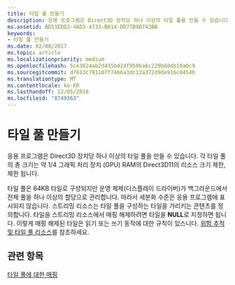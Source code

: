 ```yaml
---
title: 타일 풀 만들기
description: 응용 프로그램은 Direct3D 장치당 하나 이상의 타일 풀을 만들 수 있습니다. 각 타일 풀의 총 크기는 약 1/4 그래픽 처리 장치 (GPU) RAM의 Direct3D11의 리소스 크기 제한, 제한 됩니다.
ms.assetid: BD51EDD3-4AD3-4733-B014-DD77B9D743BB
keywords:
- 타일 풀 만들기
ms.date: 02/08/2017
ms.topic: article
ms.localizationpriority: medium
ms.openlocfilehash: 5ce3824ab2d435b42df9586a6c229b68db10a0c9
ms.sourcegitcommit: d7613c791107f74b6a3dc12a372d9de916c0454b
ms.translationtype: MT
ms.contentlocale: ko-KR
ms.lasthandoff: 12/05/2018
ms.locfileid: "8749363"
---
```

# <a name="tile-pool-creation"></a>타일 풀 만들기


응용 프로그램은 Direct3D 장치당 하나 이상의 타일 풀을 만들 수 있습니다. 각 타일 풀의 총 크기는 약 1/4 그래픽 처리 장치 (GPU) RAM의 Direct3D11의 리소스 크기 제한, 제한 됩니다.

타일 풀은 64KB 타일로 구성되지만 운영 체제(디스플레이 드라이버)가 백그라운드에서 전체 풀을 하나 이상의 할당으로 관리합니다. 따라서 세분화 수준은 응용 프로그램에 표시되지 않습니다. 스트리밍 리소스는 타일 풀을 구성하는 타일을 가리키는 콘텐츠를 정의합니다. 타일을 스트리밍 리소스에서 매핑 해제하려면 타일을 **NULL**로 지정하면 됩니다. 이렇게 매핑 해제된 타일은 읽기 또는 쓰기 동작에 대한 규칙이 있스니다. [위험 추적 및 타일 풀 리소스](hazard-tracking-versus-tile-pool-resources.md)를 참조하세요.

## <a name="span-idrelated-topicsspanrelated-topics"></a><span id="related-topics"></span>관련 항목


[타일 풀에 대한 매핑](mappings-are-into-a-tile-pool.md)

 

 




